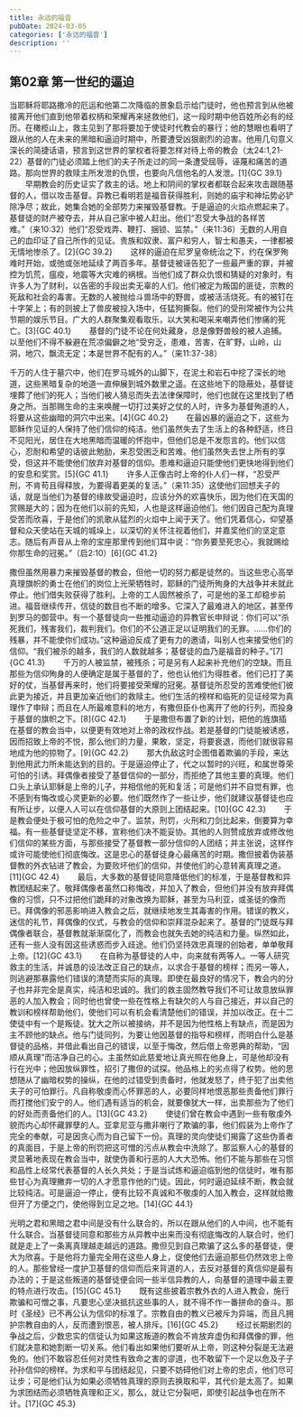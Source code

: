 ```yaml
---
title: 永远的福音
pubDate: 2024-03-05
categories: ['永远的福音']
description: ''
---
```



## 第02章 第一世纪的逼迫   

当耶稣将耶路撒冷的厄运和他第二次降临的景象启示给门徒时，他也预言到从他被接离开他们直到他带着权柄和荣耀再来拯救他们，这一段时期中他百姓所必有的经历。在橄榄山上，救主见到了那将要加于使徒时代教会的暴行；他的慧眼也看明了跟从他的人在未来的黑暗和逼迫时期中，所要遭受凶狠剧烈的迫害。他用几句意义深长的简捷话语，预言到这世界的掌权者将要怎样对待上帝的教会（太24:1,21-22）基督的门徒必须踏上他们的夫子所走过的同一条遭受屈辱，诬蔑和痛苦的道路。那向世界的救赎主所发泄的仇恨，也要向凡信他名的人发泄。[1]{GC 39.1}   早期教会的历史证实了救主的话。地上和阴间的掌权者都联合起来攻击跟随基督的人，借以攻击基督。异教已看明若是福音获得胜利，则她的庙宇和神坛势必铲除净尽；故此，她集合她的全部势力来摧毁基督教。于是逼迫的火焰点燃起来了。基督徒的财产被夺去，并从自己家中被人赶出。他们“忍受大争战的各样苦难。”（来10:32）他们“忍受戏弄、鞭打、捆锁、监禁。”（来11:36）无数的人用自己的血印证了自己所作的见证。贵族和奴隶、富户和穷人，智士和愚夫，一律都被无情地惨杀了。[2]{GC 39.2}   这样的逼迫在尼罗皇帝统治之下，约在保罗殉难时开始，或弛或张地延续了两百多年。基督徒被诬告犯了一些最严重的罪，并被控为饥荒，瘟疫，地震等大灾难的祸根。当他们成了群众仇恨和猜疑的对象时，有许多人为了财利，以告密的手段出卖无辜的人们。他们被定为叛国的匪徒，宗教的死敌和社会的毒害。无数的人被抛给斗兽场中的野兽，或被活活烧死。有的被钉在十字架上；有的则披上了兽皮被投入场中，任猛狗撕裂。他们的受刑常被作为公共节期的娱乐节目。广大的人群聚集观看取乐，以大笑和喝采来嘲弄他们惨痛的死亡。[3]{GC 40.1}   基督的门徒不论在何处藏身，总是像野兽般的被人追捕。以至他们不得不躲避在荒凉偏僻之地“受穷乏，患难，苦害，在旷野，山岭，山洞，地穴，飘流无定；本是世界不配有的人。”（来11:37-38）

千万的人住于墓穴中，他们在罗马城外的山脚下，在泥土和岩石中挖了深长的地道，这些黑暗复杂的地道一直伸展到城外数里之遥。在这些地下的隐蔽处，基督徒埋葬了他们的死人；当他们被人猜忌而失去法律保障时，他们也就在这里找到了栖身之所。当那赐生命的主来唤醒一切打过美好之仗的人时，许多为基督殉道的人，将要从这些幽暗的洞穴中出来。[4]{GC 40.2}   在最凶暴的逼迫之下，这些为耶稣作见证的人保持了他们信仰的纯洁。他们虽然失去了生活上的各种舒适，终日不见阳光，居住在大地黑暗而温暖的怀抱中，但他们总是不发怨言的。他们以信心，忍耐和希望的话彼此勉励，来忍受困乏和苦难。他们虽然失去世上所有的享受，但这并不能使他们放弃对基督的信仰。患难和逼迫只能使他们更快地得到他们的安息和奖赏。[5]{GC 41.1}   许多人正像古时上帝的仆人们一样，“忍受严刑，不肯苟且得释放，为要得着更美的复活。”（来11:35）这使他们回想夫子的话，就是当他们为基督的缘故受逼迫时，应该分外的欢喜快乐，因为他们在天国的赏赐是大的；因为在他们以前的先知，人也是这样逼迫他们。他们因自己配为真理受苦而欣喜，于是他们的凯歌从猛烈的火焰中上闻于天了。他们凭着信心，仰望基督和众天使站在天城的城垛上，以深切的关怀注视着他们，并嘉奖他们的坚定意志。随后有声音从上帝的宝座那里传到他们耳中说：“你务要至死忠心，我就赐给你那生命的冠冕。”（启2:10）[6]{GC 41.2}   

撒但虽然用暴力来摧毁基督的教会，但他一切的努力都是徒然的。当这些忠心高举真理旗帜的勇士在他们的岗位上光荣牺牲时，耶稣的门徒所殉身的大战争并未就此停止。他们借失败获得了胜利。上帝的工人固然被杀了，可是他的圣工却稳步前进。福音继续传开，信徒的数目也不断的增多。它深入了最难进入的地区，甚至传到罗马的御营中。有一个基督徒向一些推动逼迫的异教官长申辩说：你们可以“杀死我们，残害我们，裁判我们。你们的不公道正足以证明我们的无罪。……你们的残暴，并不能使你们成功。”这种逼迫反成了更有力的邀请，叫别人也来接受他们的信仰。“我们被杀的越多，我们的人数就越多；基督徒的血乃是福音的种子。”[7]{GC 41.3}   千万的人被监禁，被残杀；可是另有人起来补充他们的空缺。而且那些为信仰殉身的人便确定是属于基督的了，他也认他们为得胜者。他们已打了美好的仗，当基督再来时，他们将要接受荣耀的冠冕。基督徒所忍受的苦难使他们彼此更为接近，并且更加亲近他们的救赎主。他们生活的榜样和临死的见证经常为真理作了申辩；而且在人所最难意料的地方，有撒但臣仆也离开了他的行列，而投身于基督的旗帜之下。[8]{GC 42.1}   于是撒但布置了新的计划，把他的旌旗插在基督的教会当中，以便更有效地对上帝的政权作战。若是基督的门徒能被诱惑，因而招致上帝的不悦，那么他们的力量，果敢，坚定，将要衰退，而他们就很容易地成为他的掠物了。[9]{GC 42.2}   那大仇敌这时企图借着欺骗的手段，来达到他用武力所未能达到的目的。于是逼迫停止了，代之以暂时的兴旺，和属世尊荣可怕的引诱。拜偶像者接受了基督信仰的一部分，而拒绝了其他主要的真理。他们口头上承认耶稣是上帝的儿子，并相信他的死和复活；可是他们并不自觉有罪，也不感到有悔改或心灵更新的必要。他们既然作了一些让步，他们就建议基督徒也应有所让步，以便人人可以在信仰基督的大原则上团结起来。[10]{GC 42.3}   于是教会便处于极可怕的危险之中了。监禁，刑罚，火刑和刀剑比起来，倒要算为幸福。有一些基督徒坚定不移，宣称他们决不能妥协。其他的人则赞成放弃或修改他们信仰的某些方面，与那些接受了基督教一部分信仰的人团结；并主张说，这样作或许可能使他们彻底悔改。这是忠心的基督徒身心最痛苦的时期。撒但披着伪装基督教的外衣钻进了教会，为要败坏他们的信仰，并使他们的心意转离真理之道。[11]{GC 42.4}   最后，大多数的基督徒同意降低他们的标准，于是基督教和异教团结起来了。敬拜偶像者虽然口称悔改，并加入了教会，但他们并没有放弃拜偶像的习惯，只不过把他们跪拜的对象改换为耶稣，甚至为马利亚，或圣徒的像而已。拜偶像的邪恶影响进入教会之后，就继续地发生其毒害的作用。错误的教义，迷信的礼节，拜偶像的仪式，与教会的信仰和崇拜混杂起来了。基督的门徒既与拜偶像者联合，基督教就渐渐腐化了，而教会也就失去她的纯洁和力量。纵然如此，还有一些人没有因这些诱惑而步入歧途。他们仍坚持效忠真理的创始者，单单敬拜上帝。[12]{GC 43.1}   在自称为基督徒的人中，向来就有两等人。一等人研究救主的生活，并诚恳的设法改正自己的缺点，以求合于基督的榜样；而另一等人，则逃避那暴露他们错误的清楚而实际的真理。即使在最良好的情况下，教会内的分子也并非完全是真实，纯洁和忠诚的。我们的救主固然教导我们不可让故意放纵罪恶的人加入教会；同时他也曾使一些在性格上有缺欠的人与自己接近，并以自己的教训和榜样帮助他们，使他们可以有机会看清楚他们的错误，并加以改正。在十二使徒中有一个是叛徒。犹大之所以被接纳，并不是因为他性格上有缺点，而是因为主不顾他的缺点。他与门徒同列，为要让他因基督的指导和榜样，而明白什么是基督徒的品格，并借此看出自己的错误，以至于悔改，然后借上帝恩典的帮助，“因顺从真理”而洁净自己的心。主虽然如此慈爱地让真光照在他身上，可是他却没有行在光中；他因放纵罪性，招引了撒但的试探。他品格上的劣点得了权势。他的思想随从了幽暗权势的操纵，在他的过错受到责备时，他就发怒了，终于犯了出卖他夫子的可怕罪行。凡自称敬虔而心怀罪恶的人，必要同样地恨恶那些责备他们罪行而打搅他们安宁的人。他们遇有适当的机会，就要像犹大一样，出卖那些为了他们的好处而责备他们的人。[13]{GC 43.2}   使徒们曾在教会中遇到一些有敬虔外貌而内心却怀藏罪孽的人。亚拿尼亚与撒非喇行了欺骗的事，他们假装为上帝作了完全的奉献，可是因贪心而为自己留下一份。真理的灵向使徒们揭露了这些伪善者的真面目，于是上帝的刑罚把这可憎的污点从教会中洗除了。那监察人心的基督的灵显著地表现在教会当中，就使伪善和行恶的人大大恐怖。他们不能与那些在习惯和品性上经常代表基督的人长久共处；于是当试炼和逼迫临到他的信徒时，唯有那些甘心为真理撇弃一切的人才愿意作他的门徒。因此，何时逼迫延续不断，教会就比较纯洁。可是逼迫一停止，便有比较不真诚和不敬虔的人加入教会，这样就给撒但开了方便之门，使他得到立足之地。[14]{GC 44.1}   

光明之君和黑暗之君中间是没有什么联合的，所以在跟从他们的人中间，也不能有什么联合。当基督徒同意和那些方从异教中出来而没有彻底悔改的人联合时，他们就是走上了一条离真理越走越远的道路。撒但见到自己欺骗了这么多的基督徒，便大为欣喜。于是他将力量完全用在这些人身上，促使他们去逼迫那些仍然效忠上帝的人。那些曾经一度护卫基督的信仰而后来背道的人，去反对基督的真信仰是最有办法的；于是这些叛道的基督徒便会同一些半信异教的人，向基督的道理中最主要的特点进行攻击。[15]{GC 45.1}   既有这些披着宗教外衣的人进入教会，施行欺骗和可憎之事，凡要忠心坚决抵抗这些事的人，就不得不作一番拼命的奋斗。那时《圣经》已不再公认为信仰的标准了。宗教自由的教义已被斥为异端，而且凡拥护宗教自由的人，反而遭到恨恶，被人排斥。[16]{GC 45.2}   经过长期剧烈的争战之后，少数忠实的信徒认为如果这叛道的教会不肯放弃虚伪和拜偶像的罪，他们就决意和她割断一切关系。他们看出如果他们要听从上帝，则这种分裂是无法避免的。他们不敢容忍任何对灵性有致命之害的谬道，也不敢留下一个足以危及子子孙孙信仰的榜样。为求和平与团结起见，只要不妨碍他们对上帝的忠贞，他们尽可让步；可是他们认为如果必须牺牲真理的原则去换取和平，其代价是太高了。如果为求团结而必须牺牲真理和正义，那么，就让它分裂吧，即使引起战争也在所不计。[17]{GC 45.3}